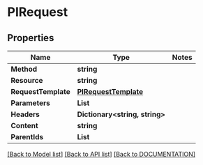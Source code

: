 # PIRequest

## Properties
Name | Type | Notes
------------ | ------------- | -------------
**Method** | **string**
**Resource** | **string**
**RequestTemplate** | **[**PIRequestTemplate**](../Model/PIRequestTemplate.md)**
**Parameters** | **List<string>**
**Headers** | **Dictionary<string, string>**
**Content** | **string**
**ParentIds** | **List<string>**

[[Back to Model list]](../../DOCUMENTATION.md#documentation-for-models) [[Back to API list]](../../DOCUMENTATION.md#documentation-for-api-endpoints) [[Back to DOCUMENTATION]](../../DOCUMENTATION.md)
